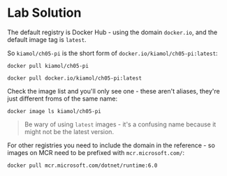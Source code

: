 # Lab Solution

The default registry is Docker Hub - using the domain `docker.io`, and the default image tag is `latest`.

So `kiamol/ch05-pi` is the short form of `docker.io/kiamol/ch05-pi:latest`:

```
docker pull kiamol/ch05-pi

docker pull docker.io/kiamol/ch05-pi:latest
```

Check the image list and you'll only see one - these aren't aliases, they're just different froms of the same name:

```
docker image ls kiamol/ch05-pi
```

> Be wary of using `latest` images - it's a confusing name because it might not be the latest version.

For other registries you need to include the domain in the reference - so images on MCR need to be prefixed with `mcr.microsoft.com/`:

```
docker pull mcr.microsoft.com/dotnet/runtime:6.0
```
